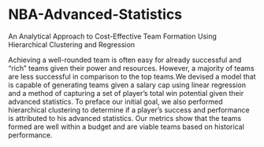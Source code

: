 # NBA-Advanced-Statistics
An Analytical Approach to Cost-Effective Team Formation Using Hierarchical Clustering and Regression


Achieving a well-rounded team is often easy for already successful and “rich” teams given their power and resources. However, a majority of teams are less successful in comparison to the top teams.We devised a model that is capable of generating teams given a salary cap using linear regression and a method of capturing a set of player’s total win potential given their advanced statistics. To preface our initial goal, we also performed hierarchical clustering to determine if a player’s success and performance is attributed to his advanced statistics. Our metrics show that the teams formed are well within a budget and are viable teams based on historical performance.
